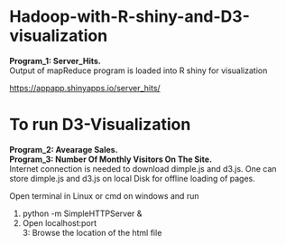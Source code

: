 # Hadoop-with-R-shiny-and-D3-visualization
**Program_1: Server_Hits.**</br>
Output of mapReduce program is loaded into R shiny for visualization 

https://appapp.shinyapps.io/server_hits/

# To run D3-Visualization
**Program_2: Avearage Sales.<br/> Program_3: Number Of Monthly Visitors On The Site.**<br/>
Internet connection is needed to download dimple.js and d3.js. One can store dimple.js and d3.js on local Disk for offline loading of pages.

Open terminal in Linux or cmd on windows and run<br/>
1. python -m SimpleHTTPServer &<br/>
2. Open localhost:port<br/>
3: Browse the location of the html file<br/>

